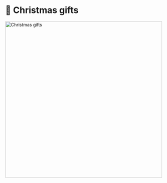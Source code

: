 # :gift: Christmas gifts
<img src = 'https://raw.githubusercontent.com/MATF-RG19/RG101-christmas-gifts/master/Screenshots/christmas.jpg' width = "500px" alt = "Christmas gifts" />
